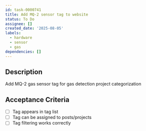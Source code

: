 ```yaml
---
id: task-0000741
title: Add MQ-2 sensor tag to website
status: To Do
assignee: []
created_date: '2025-08-05'
labels:
  - hardware
  - sensor
  - gas
dependencies: []
---
```


## Description

Add MQ-2 gas sensor tag for gas detection project categorization

## Acceptance Criteria

- [ ] Tag appears in tag list
- [ ] Tag can be assigned to posts/projects
- [ ] Tag filtering works correctly
